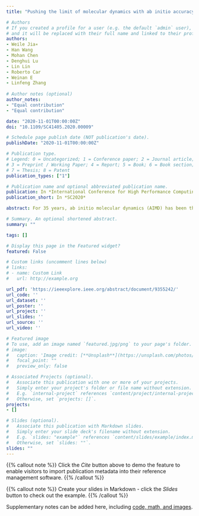 ```yaml
---
title: "Pushing the limit of molecular dynamics with ab initio accuracy to 100 million atoms with machine learning"

# Authors
# If you created a profile for a user (e.g. the default `admin` user), write the username (folder name) here 
# and it will be replaced with their full name and linked to their profile.
authors:
- Weile Jia∗
- Han Wang
- Mohan Chen
- Denghui Lu
- Lin Lin
- Roberto Car
- Weinan E
- Linfeng Zhang
 
# Author notes (optional)
author_notes:
- "Equal contribution"
- "Equal contribution"

date: "2020-11-01T00:00:00Z"
doi: "10.1109/SC41405.2020.00009"

# Schedule page publish date (NOT publication's date).
publishDate: "2020-11-01T00:00:00Z"

# Publication type.
# Legend: 0 = Uncategorized; 1 = Conference paper; 2 = Journal article;
# 3 = Preprint / Working Paper; 4 = Report; 5 = Book; 6 = Book section;
# 7 = Thesis; 8 = Patent
publication_types: ["1"]

# Publication name and optional abbreviated publication name.
publication: In *International Conference for High Performance Computing, Networking, Storage and Analysis, 2020*
publication_short: In *SC2020*

abstract: For 35 years, ab initio molecular dynamics (AIMD) has been the method of choice for modeling complex atomistic phenomena from first principles. However, most AIMD applications are limited by computational cost to systems with thousands of atoms at most. We report that a machine learningbased simulation protocol (Deep Potential Molecular Dynamics), while retaining ab initio accuracy, can simulate more than 1 nanosecond-long trajectory of over 100 million atoms per day, using a highly optimized code (GPU DeePMD-kit) on the Summit supercomputer. Our code can efficiently scale up to the entire Summit supercomputer, attaining 91 PFLOPS in double precision (45.5% of the peak) and 162/275 PFLOPS in mixed-single/half precision. The great accomplishment of this work is that it opens the door to simulating unprecedented size and time scales with ab initio accuracy. It also poses new challenges to the next-generation supercomputer for a better integration of machine learning and physical modeling.

# Summary. An optional shortened abstract.
summary: ""

tags: []

# Display this page in the Featured widget?
featured: False

# Custom links (uncomment lines below)
# links:
# - name: Custom Link
#   url: http://example.org

url_pdf: 'https://ieeexplore.ieee.org/abstract/document/9355242/'
url_code: ''
url_dataset: ''
url_poster: ''
url_project: ''
url_slides: ''
url_source: ''
url_video: ''

# Featured image
# To use, add an image named `featured.jpg/png` to your page's folder. 
# image:
#   caption: 'Image credit: [**Unsplash**](https://unsplash.com/photos/pLCdAaMFLTE)'
#   focal_point: ""
#   preview_only: false

# Associated Projects (optional).
#   Associate this publication with one or more of your projects.
#   Simply enter your project's folder or file name without extension.
#   E.g. `internal-project` references `content/project/internal-project/index.md`.
#   Otherwise, set `projects: []`.
projects:
- []

# Slides (optional).
#   Associate this publication with Markdown slides.
#   Simply enter your slide deck's filename without extension.
#   E.g. `slides: "example"` references `content/slides/example/index.md`.
#   Otherwise, set `slides: ""`.
slides: ""
---
```


{{% callout note %}}
Click the *Cite* button above to demo the feature to enable visitors to import publication metadata into their reference management software.
{{% /callout %}}

{{% callout note %}}
Create your slides in Markdown - click the *Slides* button to check out the example.
{{% /callout %}}

Supplementary notes can be added here, including [code, math, and images](https://wowchemy.com/docs/writing-markdown-latex/).
